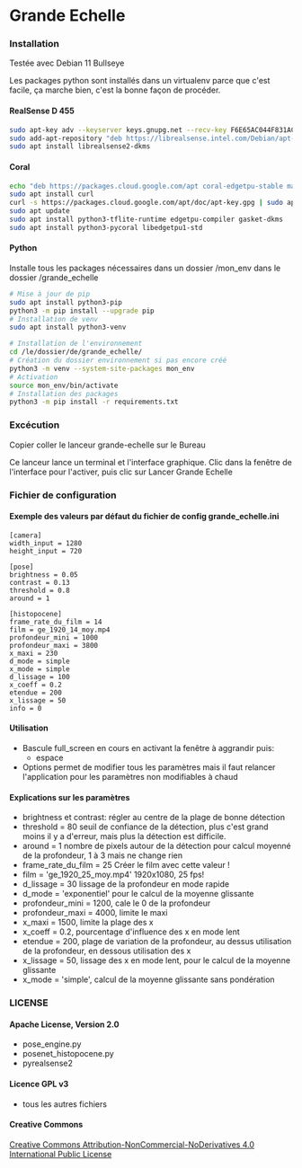 # Grande Echelle

### Installation
Testée avec Debian 11 Bullseye

Les packages python sont installés dans un virtualenv parce que c'est facile, ça marche bien, c'est la bonne façon de procéder.

#### RealSense D 455
``` bash
sudo apt-key adv --keyserver keys.gnupg.net --recv-key F6E65AC044F831AC80A06380C8B3A55A6F3EFCDE || sudo apt-key adv --keyserver hkp://keyserver.ubuntu.com:80 --recv-key F6E65AC044F831AC80A06380C8B3A55A6F3EFCDE
sudo add-apt-repository "deb https://librealsense.intel.com/Debian/apt-repo focal main" -u
sudo apt install librealsense2-dkms
```

#### Coral
``` bash
echo "deb https://packages.cloud.google.com/apt coral-edgetpu-stable main" | sudo tee /etc/apt/sources.list.d/coral-edgetpu.list
sudo apt install curl
curl -s https://packages.cloud.google.com/apt/doc/apt-key.gpg | sudo apt-key add -
sudo apt update
sudo apt install python3-tflite-runtime edgetpu-compiler gasket-dkms
sudo apt install python3-pycoral libedgetpu1-std
```

#### Python
Installe tous les packages nécessaires dans un dossier /mon_env dans le dossier /grande_echelle
``` bash
# Mise à jour de pip
sudo apt install python3-pip
python3 -m pip install --upgrade pip
# Installation de venv
sudo apt install python3-venv

# Installation de l'environnement
cd /le/dossier/de/grande_echelle/
# Création du dossier environnement si pas encore créé
python3 -m venv --system-site-packages mon_env
# Activation
source mon_env/bin/activate
# Installation des packages
python3 -m pip install -r requirements.txt
```

### Excécution
Copier coller le lanceur grande-echelle sur le Bureau

Ce lanceur lance un terminal et l'interface graphique. Clic dans la fenêtre de l'interface pour l'activer, puis clic sur Lancer Grande Echelle

### Fichier de configuration

#### Exemple des valeurs par défaut du fichier de config grande_echelle.ini

```
[camera]
width_input = 1280
height_input = 720

[pose]
brightness = 0.05
contrast = 0.13
threshold = 0.8
around = 1

[histopocene]
frame_rate_du_film = 14
film = ge_1920_14_moy.mp4
profondeur_mini = 1000
profondeur_maxi = 3800
x_maxi = 230
d_mode = simple
x_mode = simple
d_lissage = 100
x_coeff = 0.2
etendue = 200
x_lissage = 50
info = 0
```

#### Utilisation
* Bascule full_screen en cours en activant la fenêtre à aggrandir puis:
    * espace
* Options permet de modifier tous les paramètres mais il faut relancer l'application pour les paramètres non modifiables à chaud


#### Explications sur les  paramètres

* brightness et contrast: régler au centre de la plage de bonne détection
* threshold = 80 seuil de confiance de la détection, plus c'est grand moins il y a d'erreur, mais plus la détection est difficile.
* around = 1 nombre de pixels autour de la détection pour calcul moyenné de la profondeur, 1 à 3 mais ne change rien
* frame_rate_du_film = 25 Créer le film avec cette valeur !
* film = 'ge_1920_25_moy.mp4' 1920x1080, 25 fps!
* d_lissage = 30 lissage de la profondeur en mode rapide
* d_mode = 'exponentiel' pour le calcul de la moyenne glissante
* profondeur_mini = 1200, cale le 0 de la profondeur
* profondeur_maxi = 4000, limite le maxi
* x_maxi = 1500, limite la plage des x
* x_coeff = 0.2, pourcentage d'influence des x en mode lent
* etendue = 200, plage de variation de la profondeur, au dessus utilisation de la profondeur, en dessous utilisation des x
* x_lissage = 50, lissage des x en mode lent, pour le calcul de la moyenne glissante
* x_mode = 'simple', calcul de la moyenne glissante sans pondération


### LICENSE

#### Apache License, Version 2.0

* pose_engine.py
* posenet_histopocene.py
* pyrealsense2

#### Licence GPL v3

* tous les autres fichiers

#### Creative Commons

[Creative Commons Attribution-NonCommercial-NoDerivatives 4.0 International Public License](http://oer2go.org/mods/en-boundless/creativecommons.org/licenses/by-nc-nd/4.0/legalcode.html)
